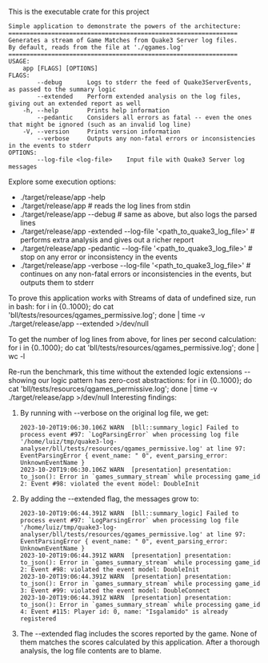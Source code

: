 This is the executable crate for this project

```nocompile
Simple application to demonstrate the powers of the architecture:
================================================================
Generates a stream of Game Matches from Quake3 Server log files.
By default, reads from the file at './qgames.log'
================================================================
USAGE:
    app [FLAGS] [OPTIONS]
FLAGS:
        --debug       Logs to stderr the feed of Quake3ServerEvents, as passed to the summary logic
        --extended    Perform extended analysis on the log files, giving out an extended report as well
    -h, --help        Prints help information
        --pedantic    Considers all errors as fatal -- even the ones that might be ignored (such as an invalid log line)
    -V, --version     Prints version information
        --verbose     Outputs any non-fatal errors or inconsistencies in the events to stderr
OPTIONS:
        --log-file <log-file>    Input file with Quake3 Server log messages
```

Explore some execution options:
 - ./target/release/app -help
 - ./target/release/app                                                       # reads the log lines from stdin
 - ./target/release/app --debug                                               # same as above, but also logs the parsed lines
 - ./target/release/app -extended --log-file '<path_to_quake3_log_file>'      # performs extra analysis and gives out a richer report
 - ./target/release/app -pedantic --log-file '<path_to_quake3_log_file>'      # stop on any error or inconsistency in the events
 - ./target/release/app -verbose  --log-file '<path_to_quake3_log_file>'      # continues on any non-fatal errors or inconsistencies in the events, but outputs them to stderr

To prove this application works with Streams of data of undefined size, run in bash:
 for i in {0..1000}; do cat 'bll/tests/resources/qgames_permissive.log'; done | time -v ./target/release/app --extended >/dev/null

To get the number of log lines from above, for lines per second calculation:
 for i in {0..1000}; do cat 'bll/tests/resources/qgames_permissive.log'; done | wc -l

Re-run the benchmark, this time without the extended logic extensions -- showing our logic pattern has zero-cost abstractions:
 for i in {0..1000}; do cat 'bll/tests/resources/qgames_permissive.log'; done | time -v ./target/release/app >/dev/null
Interesting findings:
  1) By running with --verbose on the original log file, we get:
     ```nocompile
     2023-10-20T19:06:30.106Z WARN  [bll::summary_logic] Failed to process event #97: `LogParsingError` when processing log file '/home/luiz/tmp/quake3-log-analyser/bll/tests/resources/qgames_permissive.log' at line 97: EventParsingError { event_name: " 0", event_parsing_error: UnknownEventName }
     2023-10-20T19:06:30.106Z WARN  [presentation] presentation: to_json(): Error in `games_summary_stream` while processing game_id 2: Event #98: violated the event model: DoubleInit
     ```
  2) By adding the --extended flag, the messages grow to:
     ```nocompile
     2023-10-20T19:06:44.391Z WARN  [bll::summary_logic] Failed to process event #97: `LogParsingError` when processing log file '/home/luiz/tmp/quake3-log-analyser/bll/tests/resources/qgames_permissive.log' at line 97: EventParsingError { event_name: " 0", event_parsing_error: UnknownEventName }
     2023-10-20T19:06:44.391Z WARN  [presentation] presentation: to_json(): Error in `games_summary_stream` while processing game_id 2: Event #98: violated the event model: DoubleInit
     2023-10-20T19:06:44.391Z WARN  [presentation] presentation: to_json(): Error in `games_summary_stream` while processing game_id 3: Event #99: violated the event model: DoubleConnect
     2023-10-20T19:06:44.391Z WARN  [presentation] presentation: to_json(): Error in `games_summary_stream` while processing game_id 4: Event #115: Player id: 0, name: "Isgalamido" is already registered
     ```
  3) The --extended flag includes the scores reported by the game. None of them matches the scores calculated by this application.
     After a thorough analysis, the log file contents are to blame.